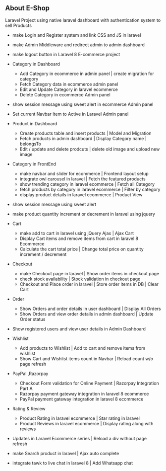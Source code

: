 ## About E-Shop

Laravel Project using native laravel dashboard with authentication system to sell Products

-   make Login and Register system and link CSS and JS in laravel
-   make Admin Middleware and redirect admin to admin dashboard
-   make logout button in Laravel 8 E-commerce project
-   Category in Dashboard
    -   Add Category in ecommerce in admin panel | create migration for category
    -   Fetch Category data in ecommerce admin panel
    -   Edit and Update Category in laravel ecommerce
    -   Delete Category in ecommerce Admin panel
-   show session message using sweet alert in ecommerce Admin panel
-   Set current Navbar Item to Active in Laravel Admin panel
-   Product in Dashboard
    -   Create products table and insert products | Model and Migration
    -   Fetch products in admin dashboard | Display Category name | belongsTo
    -   Edit / update and delete prodcuts | delete old image and upload new image
-   Category in FrontEnd
    -   make navbar and slider for ecommerce | Frontend layout setup
    -   integrate owl carousel in laravel | Fetch the featured products
    -   show trending category in laravel ecommerce | Fetch all Category
    -   fetch products by category in laravel ecommerce | Filter by category
    -   display product details in laravel ecommerce | Product View
-   show session message using sweet alert
-   make product quantity increment or decrement in laravel using jquery
-   Cart
    -   make add to cart in laravel using jQuery Ajax | Ajax Cart
    -   Display Cart items and remove items from cart in laravel 8 Ecommerce
    -   Calculate the cart total price | Change total price on quantity increment / decrement
-   Checkout
    -   make Checkout page in laravel | Show order items in checkout page
    -   check stock availability | Stock validation in checkout page
    -   Checkout and Place order in laravel | Store order items in DB | Clear Cart
-   Order
    -   Show Orders and order details in user dashboard | Display All Orders
    -   Show Orders and view order details in admin dashboard | Update Order status
-   Show registered users and view user details in Admin Dashboard
-   Wishlist
    -   Add products to Wishlist | Add to cart and remove items from wishlist
    -   Show Cart and Wishlist items count in Navbar | Reload count w/o page refresh
-   PayPal ,Razorpay
    -   Checkout Form validation for Online Payment | Razorpay Integration Part A
    -   Razorpay payment gateway integration in laravel 8 ecommerce
    -   PayPal payment gateway integration in laravel 8 ecommerce
-   Rating & Review
    -   Product Rating in laravel ecommerce | Star rating in laravel
    -   Product Reviews in laravel ecommerce | Display rating along with reviews
-   Updates in Laravel Ecommerce series | Reload a div without page refresh
-   make Search product in laravel | Ajax auto complete

-   integrate tawk to live chat in laravel 8 | Add Whatsapp chat
